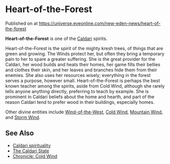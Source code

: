 # Heart-of-the-Forest
Published on  at https://universe.eveonline.com/new-eden-news/heart-of-the-forest

**Heart-of-the-Forest** is one of the [Caldari](7unGNsrMFwIWXMMbrM2jfy)
spirits.

Heart-of-the-Forest is the spirit of the mighty kresh trees, of things
that are green and growing. The Winds protect her, but often they bring
a temporary pain to her to spare a greater suffering. She is the great
provider for the Caldari, her wood builds and heats their homes, her
game fills their bellies and clothes their skin, and her leaves and
branches hide them from their enemies. She also uses her resources
wisely; everything in the forest serves a purpose, however small.
Heart-of-the-Forest is perhaps the best known teacher among the spirits,
aside from Cold Wind, although she rarely tells anyone anything
directly, preferring to teach by example. She is prominent in Caldari
beliefs about the home and hearth, and part of the reason Caldari tend
to prefer wood in their buildings, especially homes.

Other divine entities include
[Wind-of-the-West](3FsbhfAVn48VZcWAXiTReI), [Cold Wind](16iSgSK58hOq8DIlx2oqKS), [Mountain Wind](NEtuLo38zgFK9ZA0sGYCk),
and [Storm Wind](vAU7b4dGGPGQNp6QRw6mX).

See Also
--------
- [Caldari spirituality](6ViqPOTE9TOkwWd1CL8b10)
- [The Caldari State](7unGNsrMFwIWXMMbrM2jfy)
- [Chronicle: Cold Wind](6p1dVRZb0mLS2OPFXj8eGJ)
